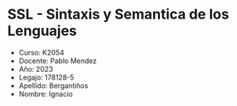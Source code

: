 # SSL - Sintaxis y Semantica de los Lenguajes
* Curso: K2054
* Docente: Pablo Mendez
* Año: 2023
* Legajo: 178128-5
* Apellido: Bergantiños
* Nombre: Ignacio

